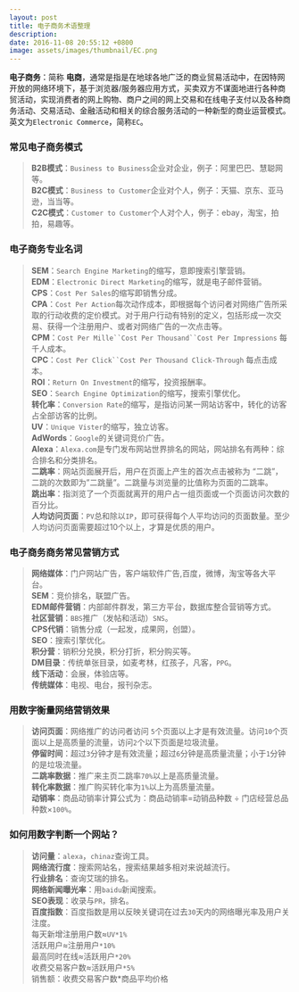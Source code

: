 ```yaml
---
layout: post
title: 电子商务术语整理
description:
date: 2016-11-08 20:55:12 +0800
image: assets/images/thumbnail/EC.png
---
```



**电子商务**：简称 **电商**，通常是指是在地球各地广泛的商业贸易活动中，在因特网开放的网络环境下，基于浏览器/服务器应用方式，买卖双方不谋面地进行各种商贸活动，实现消费者的网上购物、商户之间的网上交易和在线电子支付以及各种商务活动、交易活动、金融活动和相关的综合服务活动的一种新型的商业运营模式。英文为`Electronic Commerce`，简称`EC`。

### 常见电子商务模式  
>**B2B模式**：`Business to Business`企业对企业，例子：阿里巴巴、慧聪网等。  
>**B2C模式**：`Business to Customer`企业对个人，例子：天猫、京东、亚马逊，当当等。  
>**C2C模式**：`Customer to Customer`个人对个人，例子：ebay，淘宝，拍拍，易趣等。  

### 电子商务专业名词
>**SEM**：`Search Engine Marketing`的缩写，意即搜索引擎营销。  
>**EDM**：`Electronic Direct Marketing`的缩写，就是电子邮件营销。  
>**CPS**：`Cost Per Sales`的缩写即销售分成。  
>**CPA**：`Cost Per Action`每次动作成本，即根据每个访问者对网络广告所采取的行动收费的定价模式。对于用户行动有特别的定义，包括形成一次交易、获得一个注册用户、或者对网络广告的一次点击等。  
>**CPM**：`Cost Per Mille``Cost Per Thousand``Cost Per Impressions` 每千人成本。  
>**CPC**：`Cost Per Click``Cost Per Thousand Click-Through` 每点击成本。  
>**ROI**：`Return On Investment`的缩写，投资报酬率。  
>**SEO**：`Search Engine Optimization`的缩写，搜索引擎优化。  
>**转化率**：`Conversion Rate`的缩写，是指访问某一网站访客中，转化的访客占全部访客的比例。  
>**UV**：`Unique Vister`的缩写，独立访客。  
>**AdWords**：`Google`的关键词竞价广告。  
>**Alexa**：`Alexa.com`是专门发布网站世界排名的网站，网站排名有两种：综合排名和分类排名。  
>**二跳率**：网站页面展开后，用户在页面上产生的首次点击被称为 “二跳”，二跳的次数即为”二跳量”。二跳量与浏览量的比值称为页面的二跳率。  
>**跳出率**：指浏览了一个页面就离开的用户占一组页面或一个页面访问次数的百分比。  
>**人均访问页面**：`PV`总和除以`IP`，即可获得每个人平均访问的页面数量。至少人均访问页面需要超过10个以上，才算是优质的用户。  

### 电子商务商务常见营销方式
>**网络媒体**：门户网站广告，客户端软件广告,百度，微博，淘宝等各大平台。  
>**SEM**：竞价排名，联盟广告。  
>**EDM邮件营销**：内部邮件群发，第三方平台，数据库整合营销等方式。  
>**社区营销**：`BBS`推广（发帖和活动）`SNS`。  
>**CPS代销**：销售分成（一起发，成果网，创盟）。  
>**SEO**：搜索引擎优化。  
>**积分营**：销积分兑换，积分打折，积分购买等。  
>**DM目录**：传统单张目录，如麦考林，红孩子，凡客，`PPG`。  
>**线下活动**：会展，体验店等。  
>**传统媒体**：电视、电台，报刊杂志。  

### 用数字衡量网络营销效果
>**访问页面**：网络推广的访问者访问 `5`个页面以上才是有效流量。访问`10`个页面以上是高质量的流量，访问`2`个以下页面是垃圾流量。  
>**停留时间**：超过`3`分钟才是有效流量；超过`6`分钟是高质量流量；小于`1`分钟的是垃圾流量。  
>**二跳率数据**：推广来主页二跳率`70%`以上是高质量流量。  
>**转化率数据**：推广购买转化率为`1%`以上为高质量流量。  
>**动销率**：商品动销率计算公式为：商品动销率=动销品种数 ÷ 门店经营总品种数×`100%`。  

### 如何用数字判断一个网站？
>**访问量**：`alexa`，`chinaz`查询工具。  
>**网络流行度**：搜索网站名，搜索结果越多相对来说越流行。  
>**行业排名**：查询艾瑞的排名。  
>**网络新闻曝光率**：用`baidu`新闻搜索。  
>**SEO表现**：收录与`PR`，排名。  
>**百度指数**：百度指数是用以反映关键词在过去`30`天内的网络曝光率及用户关注度。  
>每天新增注册用户数≈`UV*1%`  
>活跃用户≈注册用户`*10%`  
>最高同时在线≈活跃用户`*20%`  
>收费交易客户数≈活跃用户`*5%`  
>销售额：收费交易客户数*商品平均价格  
